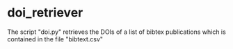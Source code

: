 # doi_retriever
The script "doi.py" retrieves the DOIs of a list of bibtex publications which is contained in the file "bibtext.csv"
